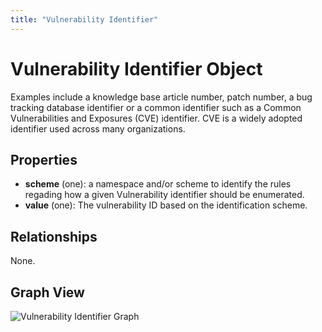 ```yaml
---
title: "Vulnerability Identifier"
---
```


# Vulnerability Identifier Object

Examples include a knowledge base article number, patch number, a bug tracking database identifier or a common identifier such as a Common Vulnerabilities and Exposures (CVE) identifier. CVE is a widely adopted identifier used across many organizations.

## Properties
- **scheme** (one): a namespace and/or scheme to identify the rules regading how a given Vulnerability identifier should be enumerated. 
- **value** (one): The vulnerability ID based on the identification scheme.


## Relationships

None.

## Graph View
![Vulnerability Identifier Graph](/figures/graphsnippets/VulnerabilityIdentifierSnippet.png "Vulnerability Identifier Graph")